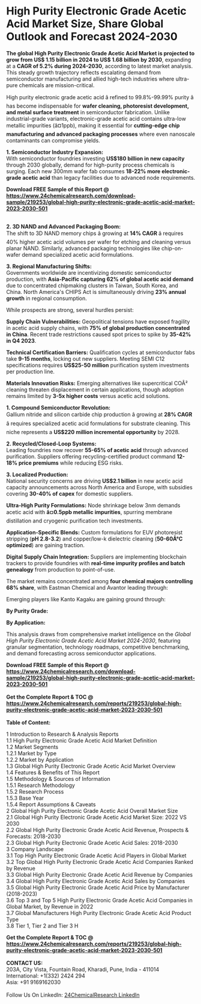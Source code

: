 <h1>High Purity Electronic Grade Acetic Acid Market Size, Share Global Outlook and Forecast 2024-2030</h1><p><strong>The global High Purity Electronic Grade Acetic Acid Market is projected to grow from US$ 1.15 billion in 2024 to US$ 1.68 billion by 2030</strong>, expanding at a <strong>CAGR of 5.2% during 2024-2030</strong>, according to latest market analysis. This steady growth trajectory reflects escalating demand from semiconductor manufacturing and allied high-tech industries where ultra-pure chemicals are mission-critical.</p><p>High purity electronic grade acetic acid â refined to 99.8%-99.99% purity â has become indispensable for <strong>wafer cleaning, photoresist development, and metal surface treatment</strong> in semiconductor fabrication. Unlike industrial-grade variants, electronic-grade acetic acid contains ultra-low metallic impurities (â¤1ppb), making it essential for <strong>cutting-edge chip manufacturing and advanced packaging processes</strong> where even nanoscale contaminants can compromise yields.</p><p><strong>1. Semiconductor Industry Expansion:</strong><br>
With semiconductor foundries investing <strong>US$180 billion in new capacity</strong> through 2030 globally, demand for high-purity process chemicals is surging. Each new 300mm wafer fab consumes <strong>18-22% more electronic-grade acetic acid</strong> than legacy facilities due to advanced node requirements.</p><div><b>Download FREE Sample of this Report @ 
            <a href="https://www.24chemicalresearch.com/download-sample/219253/global-high-purity-electronic-grade-acetic-acid-market-2023-2030-501">
            https://www.24chemicalresearch.com/download-sample/219253/global-high-purity-electronic-grade-acetic-acid-market-2023-2030-501</a></b></div><br><p><strong>2. 3D NAND and Advanced Packaging Boom:</strong><br>
The shift to 3D NAND memory chips â growing at <strong>14% CAGR</strong> â requires 40% higher acetic acid volumes per wafer for etching and cleaning versus planar NAND. Similarly, advanced packaging technologies like chip-on-wafer demand specialized acetic acid formulations.</p><p><strong>3. Regional Manufacturing Shifts:</strong><br>
Governments worldwide are incentivizing domestic semiconductor production, with <strong>Asia-Pacific capturing 62% of global acetic acid demand</strong> due to concentrated chipmaking clusters in Taiwan, South Korea, and China. North America's CHIPS Act is simultaneously driving <strong>23% annual growth</strong> in regional consumption.</p><p>While prospects are strong, several hurdles persist:</p><p><strong>Supply Chain Vulnerabilities:</strong> Geopolitical tensions have exposed fragility in acetic acid supply chains, with <strong>75% of global production concentrated in China</strong>. Recent trade restrictions caused spot prices to spike by <strong>35-42% in Q4 2023</strong>.</p><p><strong>Technical Certification Barriers:</strong> Qualification cycles at semiconductor fabs take <strong>9-15 months</strong>, locking out new suppliers. Meeting SEMI C12 specifications requires <strong>US$25-50 million</strong> purification system investments per production line.</p><p><strong>Materials Innovation Risks:</strong> Emerging alternatives like supercritical COÂ² cleaning threaten displacement in certain applications, though adoption remains limited by <strong>3-5x higher costs</strong> versus acetic acid solutions.</p><p><strong>1. Compound Semiconductor Revolution:</strong><br>
Gallium nitride and silicon carbide chip production â growing at <strong>28% CAGR</strong> â requires specialized acetic acid formulations for substrate cleaning. This niche represents a <strong>US$220 million incremental opportunity</strong> by 2028.</p><p><strong>2. Recycled/Closed-Loop Systems:</strong><br>
Leading foundries now recover <strong>55-65% of acetic acid</strong> through advanced purification. Suppliers offering recycling-certified product command <strong>12-18% price premiums</strong> while reducing ESG risks.</p><p><strong>3. Localized Production:</strong><br>
National security concerns are driving <strong>US$2.1 billion</strong> in new acetic acid capacity announcements across North America and Europe, with subsidies covering <strong>30-40% of capex</strong> for domestic suppliers.</p><p><strong>Ultra-High Purity Formulations:</strong> Node shrinkage below 3nm demands acetic acid with <strong>â¤0.5ppb metallic impurities</strong>, spurring membrane distillation and cryogenic purification tech investments.</p><p><strong>Application-Specific Blends:</strong> Custom formulations for EUV photoresist stripping (<strong>pH 2.8-3.2</strong>) and copper/low-k dielectric cleaning (<strong>50-60Â°C optimized</strong>) are gaining traction.</p><p><strong>Digital Supply Chain Integration:</strong> Suppliers are implementing blockchain trackers to provide foundries with <strong>real-time impurity profiles and batch genealogy</strong> from production to point-of-use.</p><p>The market remains concentrated among <strong>four chemical majors controlling 68% share</strong>, with Eastman Chemical and Avantor leading through:</p><p>Emerging players like Kanto Kagaku are gaining ground through:</p><p><strong>By Purity Grade:</strong></p><p><strong>By Application:</strong></p><p>This analysis draws from comprehensive market intelligence on the <em>Global High Purity Electronic Grade Acetic Acid Market 2024-2030</em>, featuring granular segmentation, technology roadmaps, competitive benchmarking, and demand forecasting across semiconductor applications.</p><div><b>Download FREE Sample of this Report @ 
            <a href="https://www.24chemicalresearch.com/download-sample/219253/global-high-purity-electronic-grade-acetic-acid-market-2023-2030-501">
            https://www.24chemicalresearch.com/download-sample/219253/global-high-purity-electronic-grade-acetic-acid-market-2023-2030-501</a></b></div><br><div><b>Get the Complete Report & TOC @ 
            <a href="https://www.24chemicalresearch.com/reports/219253/global-high-purity-electronic-grade-acetic-acid-market-2023-2030-501">
            https://www.24chemicalresearch.com/reports/219253/global-high-purity-electronic-grade-acetic-acid-market-2023-2030-501</a></b></div><br>
            <b>Table of Content:</b><p>1 Introduction to Research & Analysis Reports<br />
    1.1 High Purity Electronic Grade Acetic Acid Market Definition<br />
    1.2 Market Segments<br />
        1.2.1 Market by Type<br />
        1.2.2 Market by Application<br />
    1.3 Global High Purity Electronic Grade Acetic Acid Market Overview<br />
    1.4 Features & Benefits of This Report<br />
    1.5 Methodology & Sources of Information<br />
        1.5.1 Research Methodology<br />
        1.5.2 Research Process<br />
        1.5.3 Base Year<br />
        1.5.4 Report Assumptions & Caveats<br />
2 Global High Purity Electronic Grade Acetic Acid Overall Market Size<br />
    2.1 Global High Purity Electronic Grade Acetic Acid Market Size: 2022 VS 2030<br />
    2.2 Global High Purity Electronic Grade Acetic Acid Revenue, Prospects & Forecasts: 2018-2030<br />
    2.3 Global High Purity Electronic Grade Acetic Acid Sales: 2018-2030<br />
3 Company Landscape<br />
    3.1 Top High Purity Electronic Grade Acetic Acid Players in Global Market<br />
    3.2 Top Global High Purity Electronic Grade Acetic Acid Companies Ranked by Revenue<br />
    3.3 Global High Purity Electronic Grade Acetic Acid Revenue by Companies<br />
    3.4 Global High Purity Electronic Grade Acetic Acid Sales by Companies<br />
    3.5 Global High Purity Electronic Grade Acetic Acid Price by Manufacturer (2018-2023)<br />
    3.6 Top 3 and Top 5 High Purity Electronic Grade Acetic Acid Companies in Global Market, by Revenue in 2022<br />
    3.7 Global Manufacturers High Purity Electronic Grade Acetic Acid Product Type<br />
    3.8 Tier 1, Tier 2 and Tier 3 H</p><div><b>Get the Complete Report & TOC @ 
            <a href="https://www.24chemicalresearch.com/reports/219253/global-high-purity-electronic-grade-acetic-acid-market-2023-2030-501">
            https://www.24chemicalresearch.com/reports/219253/global-high-purity-electronic-grade-acetic-acid-market-2023-2030-501</a></b></div><br><b>CONTACT US:</b><br>
            203A, City Vista, Fountain Road, Kharadi, Pune, India - 411014<br>
            International: +1(332) 2424 294<br>
            Asia: +91 9169162030 <br><br>
            Follow Us On LinkedIn: <a href="https://www.linkedin.com/company/24chemicalresearch/">24ChemicalResearch LinkedIn</a>